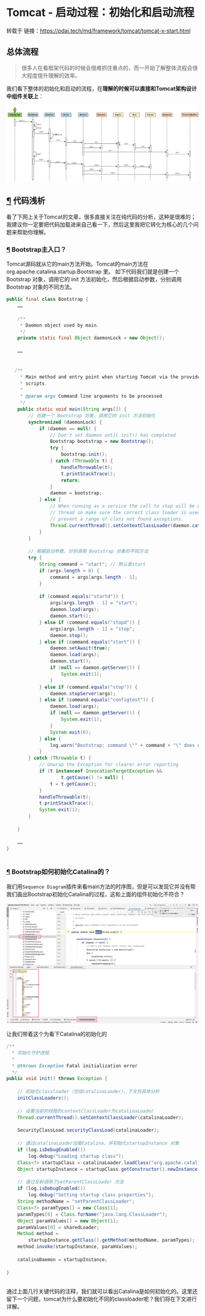 #  Tomcat - 启动过程：初始化和启动流程

转载于 链接：https://pdai.tech/md/framework/tomcat/tomcat-x-start.html

## 总体流程

> 很多人在看框架代码的时候会很难抓住重点的，而一开始了解整体流程会很大程度提升理解的效率。

我们看下整体的初始化和启动的流程，在**理解的时候可以直接和Tomcat架构设计中组件关联上**：

![img](/ethen/imgs/tomcat/tomcat-x-start-1.png)

## [¶](#代码浅析) 代码浅析

看了下网上关于Tomcat的文章，很多直接关注在纯代码的分析，这种是很难的；我建议你一定要把代码加载进来自己看一下，然后这里我把它转化为核心的几个问题来帮助你理解。

### [¶](#bootstrap主入口) Bootstrap主入口？

Tomcat源码就从它的main方法开始。Tomcat的main方法在org.apache.catalina.startup.Bootstrap 里。 如下代码我们就是创建一个 Bootstrap 对象，调用它的 init 方法初始化，然后根据启动参数，分别调用 Bootstrap 对象的不同方法。

```java
public final class Bootstrap {
    ……
    
    /**
     * Daemon object used by main.
     */
    private static final Object daemonLock = new Object();
    
    ……
    
    
   /**
     * Main method and entry point when starting Tomcat via the provided
     * scripts.
     *
     * @param args Command line arguments to be processed
     */
    public static void main(String args[]) {
        // 创建一个 Bootstrap 对象，调用它的 init 方法初始化
        synchronized (daemonLock) {
            if (daemon == null) {
                // Don't set daemon until init() has completed
                Bootstrap bootstrap = new Bootstrap();
                try {
                    bootstrap.init();
                } catch (Throwable t) {
                    handleThrowable(t);
                    t.printStackTrace();
                    return;
                }
                daemon = bootstrap;
            } else {
                // When running as a service the call to stop will be on a new
                // thread so make sure the correct class loader is used to
                // prevent a range of class not found exceptions.
                Thread.currentThread().setContextClassLoader(daemon.catalinaLoader);
            }
        }

        // 根据启动参数，分别调用 Bootstrap 对象的不同方法
        try {
            String command = "start"; // 默认是start
            if (args.length > 0) {
                command = args[args.length - 1];
            }

            if (command.equals("startd")) {
                args[args.length - 1] = "start";
                daemon.load(args);
                daemon.start();
            } else if (command.equals("stopd")) {
                args[args.length - 1] = "stop";
                daemon.stop();
            } else if (command.equals("start")) {
                daemon.setAwait(true);
                daemon.load(args);
                daemon.start();
                if (null == daemon.getServer()) {
                    System.exit(1);
                }
            } else if (command.equals("stop")) {
                daemon.stopServer(args);
            } else if (command.equals("configtest")) {
                daemon.load(args);
                if (null == daemon.getServer()) {
                    System.exit(1);
                }
                System.exit(0);
            } else {
                log.warn("Bootstrap: command \"" + command + "\" does not exist.");
            }
        } catch (Throwable t) {
            // Unwrap the Exception for clearer error reporting
            if (t instanceof InvocationTargetException &&
                    t.getCause() != null) {
                t = t.getCause();
            }
            handleThrowable(t);
            t.printStackTrace();
            System.exit(1);
        }

    }
    
    ……
}
  
```



### [¶](#bootstrap如何初始化catalina的) Bootstrap如何初始化Catalina的？

我们用`Sequence Diagram`插件来看main方法的时序图，但是可以发现它并没有帮我们画出Bootstrap初始化Catalina的过程，这和上面的组件初始化不符合？

![img](/ethen/imgs/tomcat/tomcat-x-start-2.png)

让我们带着这个为看下Catalina的初始化的

```java
/**
  * 初始化守护进程
  * 
  * @throws Exception Fatal initialization error
  */
public void init() throws Exception {

    // 初始化classloader（包括catalinaLoader），下文将具体分析
    initClassLoaders();

    // 设置当前的线程的contextClassLoader为catalinaLoader
    Thread.currentThread().setContextClassLoader(catalinaLoader);

    SecurityClassLoad.securityClassLoad(catalinaLoader);

    // 通过catalinaLoader加载Catalina，并初始化startupInstance 对象
    if (log.isDebugEnabled())
        log.debug("Loading startup class");
    Class<?> startupClass = catalinaLoader.loadClass("org.apache.catalina.startup.Catalina");
    Object startupInstance = startupClass.getConstructor().newInstance();

    // 通过反射调用了setParentClassLoader 方法
    if (log.isDebugEnabled())
        log.debug("Setting startup class properties");
    String methodName = "setParentClassLoader";
    Class<?> paramTypes[] = new Class[1];
    paramTypes[0] = Class.forName("java.lang.ClassLoader");
    Object paramValues[] = new Object[1];
    paramValues[0] = sharedLoader;
    Method method =
        startupInstance.getClass().getMethod(methodName, paramTypes);
    method.invoke(startupInstance, paramValues);

    catalinaDaemon = startupInstance;

}
    
```

通过上面几行关键代码的注释，我们就可以看出Catalina是如何初始化的。这里还留下一个问题，tomcat为什么要初始化不同的classloader呢？我们将在下文进行详解。